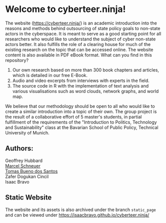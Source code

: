 # Welcome to cyberteer.ninja!

The website (https://cyberteer.ninja/) is an academic introduction into the reasons and methods behind outsourcing of state policy goals to non-state actors in the cyberspace. 
It is meant to serve as a good starting point for all researchers who would like to understand the subject of cyber non-state actors better. It also fulfills the role of a clearing house for much of the existing research on the topic that can be accessed online. The website content is also available in PDF eBook format.
What can you find in this repository?

1. Our own research based on more than 300 book chapters and articles, which is detailed in our free E-Book.
2. Audio and video excerpts from interviews with experts in the field.
3. The source code in R with the implementation of text analysis and various visualisations such as word clouds, network graphs, and world map. 

We believe that our methodology should be open to all who would like to create a similar introduction into a topic of their own.
The group project is the result of a collaborative effort of 5 master's students, in partial fulfillment of the requirements of the "Introduction to Politics, Technology and Sustainability" class at the Bavarian School of Public Policy, Technical University of Munich.

## Authors:
Geoffrey Hubbard \
[Marcel Schneuer](https://github.com/ungeschneuer.de) \
[Tomas Bueno dos Santos](https://github.com/Tomas-Bueno-Momcilovic) \
Zafer Dogukan Cincil \
Isaac Bravo

## Static Website

The website and its assets is also archived under the branch `static_page` and can be viewed under https://isaacbravo.github.io/cyberteer.ninja/


